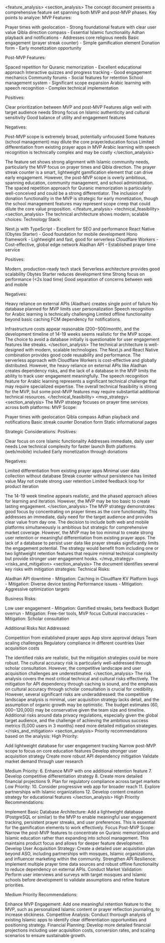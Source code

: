 <feature_analysis>
<section_analysis>
The concept document presents a comprehensive feature set spanning both MVP and post-MVP phases. Key points to analyze:
MVP Features:

Prayer times with geolocation - Strong foundational feature with clear user value
Qibla direction compass - Essential Islamic functionality
Adhan playback and notifications - Addresses core religious needs
Basic engagement (prayer streak counter) - Simple gamification element
Donation form - Early monetization opportunity

Post-MVP Features:

Spaced repetition for Quranic memorization - Excellent educational approach
Interactive quizzes and progress tracking - Good engagement mechanics
Community forums - Social features for retention
School management system - Significant scope expansion
Arabic learning with speech recognition - Complex technical implementation

Positives:

Clear prioritization between MVP and post-MVP
Features align well with target audience needs
Strong focus on Islamic authenticity and cultural sensitivity
Good balance of utility and engagement features

Negatives:

Post-MVP scope is extremely broad, potentially unfocused
Some features (school management) may dilute the core prayer/education focus
Limited differentiation from existing prayer apps in MVP
Arabic learning with speech recognition is technically complex and may be costly
</section_analysis>

The feature set shows strong alignment with Islamic community needs, particularly the MVP focus on prayer times and Qibla direction. The prayer streak counter is a smart, lightweight gamification element that can drive early engagement. However, the post-MVP scope is overly ambitious, spanning education, community management, and school administration. The spaced repetition approach for Quranic memorization is particularly well-conceived and could be a strong differentiator. The inclusion of donation functionality in the MVP is strategic for early monetization, though the school management features may represent scope creep that could dilute the core value proposition.
</feature_analysis>
<technical_feasibility>
<section_analysis>
The technical architecture shows modern, scalable choices:
Technology Stack:

Next.js with TypeScript - Excellent for SEO and performance
React Native (Obytes Starter) - Good foundation for mobile development
Hono framework - Lightweight and fast, good for serverless
Cloudflare Workers - Cost-effective, global edge network
Aladhan API - Established prayer time service

Positives:

Modern, production-ready tech stack
Serverless architecture provides good scalability
Obytes Starter reduces development time
Strong focus on performance (<2s load time)
Good separation of concerns between web and mobile

Negatives:

Heavy reliance on external APIs (Aladhan) creates single point of failure
No database planned for MVP limits user personalization
Speech recognition for Arabic learning is technically challenging
Limited offline functionality beyond basic caching
FCM dependency for notifications

Infrastructure costs appear reasonable ($200-$500/month), and the development timeline of 14-19 weeks seems realistic for the MVP scope. The choice to avoid a database initially is questionable for user engagement features like streaks.
</section_analysis>
The technical architecture is well-designed with modern, scalable technologies. The Next.js and React Native combination provides good code reusability and performance. The serverless approach with Cloudflare Workers is cost-effective and globally distributed. However, the heavy reliance on external APIs like Aladhan creates dependency risks, and the lack of a database in the MVP limits the ability to track user engagement meaningfully. The speech recognition feature for Arabic learning represents a significant technical challenge that may require specialized expertise. The overall technical feasibility is strong for the MVP, but some post-MVP features may require substantial additional technical resources.
</technical_feasibility>
<mvp_strategy>
<section_analysis>
The MVP strategy focuses on prayer time services across both platforms:
MVP Scope:

Prayer times with geolocation
Qibla compass
Adhan playback and notifications
Basic streak counter
Donation form
Static informational pages

Strategic Considerations:
Positives:

Clear focus on core Islamic functionality
Addresses immediate, daily user needs
Low technical complexity for faster launch
Both platforms (web/mobile) included
Early monetization through donations

Negatives:

Limited differentiation from existing prayer apps
Minimal user data collection without database
Streak counter without persistence has limited value
May not create strong user retention
Limited feedback loop for product iteration

The 14-19 week timeline appears realistic, and the phased approach allows for learning and iteration. However, the MVP may be too basic to create lasting engagement.
</section_analysis>
The MVP strategy demonstrates good focus by concentrating on prayer times as the core functionality. This addresses an immediate, daily need for the target audience and provides clear value from day one. The decision to include both web and mobile platforms simultaneously is ambitious but strategic for comprehensive market coverage. However, the MVP may be too minimal to create strong user retention or meaningful differentiation from existing prayer apps. The lack of a database to persist user data like prayer streaks significantly limits the engagement potential. The strategy would benefit from including one or two lightweight retention features that require minimal technical complexity but provide stronger user engagement hooks.
</mvp_strategy>
<risks_and_mitigation>
<section_analysis>
The document identifies several key risks with mitigation strategies:
Technical Risks:

Aladhan API downtime - Mitigation: Caching in Cloudflare KV
Platform bugs - Mitigation: Diverse device testing
Performance issues - Mitigation: Aggressive optimization targets

Business Risks:

Low user engagement - Mitigation: Gamified streaks, beta feedback
Budget overrun - Mitigation: Free-tier tools, MVP focus
Cultural inaccuracies - Mitigation: Scholar consultation

Additional Risks Not Addressed:

Competition from established prayer apps
App store approval delays
Team scaling challenges
Regulatory compliance in different countries
User acquisition costs

The identified risks are realistic, but the mitigation strategies could be more robust. The cultural accuracy risk is particularly well-addressed through scholar consultation. However, the competitive landscape and user acquisition challenges are underestimated.
</section_analysis>
The risk analysis covers the most critical technical and cultural risks effectively. The mitigation for API dependency through caching is sound, and the emphasis on cultural accuracy through scholar consultation is crucial for credibility. However, several significant risks are underaddressed: the competitive landscape analysis is minimal, user acquisition strategy lacks detail, and the assumption of organic growth may be optimistic. The budget estimates ($60,000-$120,000) may be conservative given the team size and timeline. Additional risks around data privacy regulations, especially given the global target audience, and the challenge of achieving the ambitious success metrics (5,000 users in 3 months) need more detailed mitigation strategies.
</risks_and_mitigation>
<recommendations>
<section_analysis>
Priority recommendations based on the analysis:
High Priority:

Add lightweight database for user engagement tracking
Narrow post-MVP scope to focus on core education features
Develop stronger user acquisition strategy
Create more robust API dependency mitigation
Validate market demand through user research

Medium Priority:
6. Enhance MVP with one additional retention feature
7. Develop competitive differentiation strategy
8. Create more detailed financial projections
9. Plan for regulatory compliance across target markets
   Low Priority:
10. Consider progressive web app for broader reach
11. Explore partnerships with Islamic organizations
12. Develop content creation strategy for educational features
    </section_analysis>
    High Priority Recommendations:

Implement Basic Database Architecture: Add a lightweight database (PostgreSQL or similar) to the MVP to enable meaningful user engagement tracking, persistent prayer streaks, and user preferences. This is essential for the gamification elements to work effectively.
Focus Post-MVP Scope: Narrow the post-MVP features to concentrate on Quranic memorization and Islamic education rather than expanding into school management. This maintains product focus and allows for deeper feature development.
Develop User Acquisition Strategy: Create a detailed user acquisition plan beyond ASO, including partnerships with mosques, Islamic organizations, and influencer marketing within the community.
Strengthen API Resilience: Implement multiple prayer time data sources and robust offline functionality to reduce dependency on external APIs.
Conduct Market Validation: Perform user interviews and surveys with target mosques and Islamic schools before development to validate assumptions and refine feature priorities.

Medium Priority Recommendations:

Enhance MVP Engagement: Add one meaningful retention feature to the MVP, such as personalized Islamic content or prayer reflection journaling, to increase stickiness.
Competitive Analysis: Conduct thorough analysis of existing Islamic apps to identify clear differentiation opportunities and positioning strategy.
Financial Planning: Develop more detailed financial projections including user acquisition costs, conversion rates, and scaling scenarios to ensure sustainable growth.
</recommendations>


</analysis>